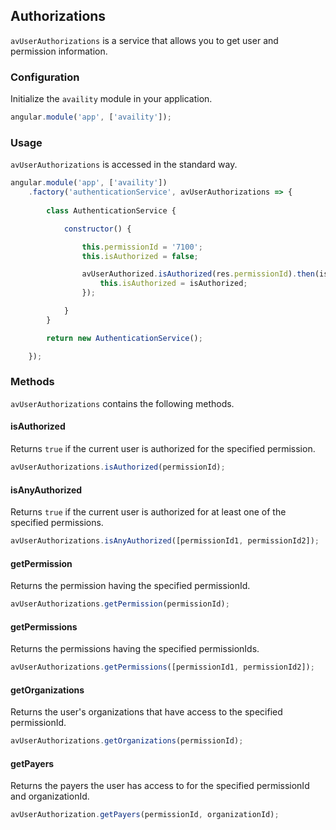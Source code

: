 ## Authorizations

`avUserAuthorizations` is a service that allows you to get user and 
permission information.

### Configuration

Initialize the `availity` module in your application.

```javascript
angular.module('app', ['availity']);
```

### Usage

`avUserAuthorizations` is accessed in the standard way.

```javascript
angular.module('app', ['availity'])
    .factory('authenticationService', avUserAuthorizations => {
        
        class AuthenticationService {

            constructor() {

                this.permissionId = '7100';
                this.isAuthorized = false;

                avUserAuthorized.isAuthorized(res.permissionId).then(isAuthorized => {
                    this.isAuthorized = isAuthorized;
                });

            }
        }

        return new AuthenticationService();

    });
```

### Methods

`avUserAuthorizations` contains the following methods.

#### isAuthorized

Returns `true` if the current user is authorized for the specified permission.

```javascript
avUserAuthorizations.isAuthorized(permissionId);
```

#### isAnyAuthorized

Returns `true` if the current user is authorized for at least one of the specified permissions.

```javascript
avUserAuthorizations.isAnyAuthorized([permissionId1, permissionId2]);
```
#### getPermission

Returns the permission having the specified permissionId.

```javascript
avUserAuthorizations.getPermission(permissionId);
```

#### getPermissions

Returns the permissions having the specified permissionIds.

```javascript
avUserAuthorizations.getPermissions([permissionId1, permissionId2]);
```

#### getOrganizations

Returns the user's organizations that have access to the specified permissionId.

```javascript
avUserAuthorizations.getOrganizations(permissionId);
```

#### getPayers

Returns the payers the user has access to for the specified permissionId and organizationId.

```javascript
avUserAuthorization.getPayers(permissionId, organizationId);
```
